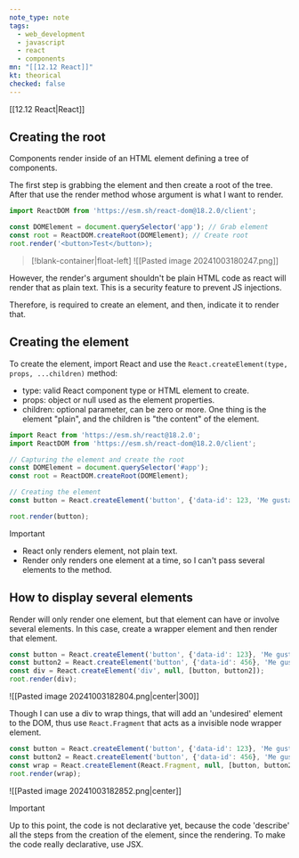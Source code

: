 ```yaml
---
note_type: note
tags:
  - web_development
  - javascript
  - react
  - components
mn: "[[12.12 React]]"
kt: theorical
checked: false
---
```

[[12.12 React|React]]

## Creating the root
Components render inside of an HTML element defining a tree of components.

The first step is grabbing the element and then create a root of the tree. After that use the render method whose argument is what I want to render.

```js
import ReactDOM from 'https://esm.sh/react-dom@18.2.0/client';

const DOMElement = document.querySelector('app'); // Grab element
const root = ReactDOM.createRoot(DOMElement); // Create root 
root.render('<button>Test</button>);
```

>[!blank-container|float-left]
>![[Pasted image 20241003180247.png]]

However, the render's argument shouldn't be plain HTML code as react will render that as plain text. This is a security feature to prevent JS injections.

Therefore, is required to create an element, and then, indicate it to render that. 
## Creating the element
To create the element, import React and use the `React.createElement(type, props, ...children)` method:
- type: valid React component type or HTML element to create.
- props: object or null used as the element properties.
- children: optional parameter, can be zero or more. One thing is the element "plain", and the children is "the content" of the element. 

```js
import React from 'https://esm.sh/react@18.2.0';
import ReactDOM from 'https://esm.sh/react-dom@18.2.0/client';

// Capturing the element and create the root
const DOMElement = document.querySelector('#app');
const root = ReactDOM.createRoot(DOMElement);

// Creating the element
const button = React.createElement('button', {'data-id': 123, 'Me gusta')

root.render(button);
```

>[!important]
>- React only renders element, not plain text. 
>- Render only renders one element at a time, so I can't pass several elements to the method. 

## How to display several elements
Render will only render one element, but that element can have or involve several elements. In this case, create a wrapper element and then render that element. 

```js
const button = React.createElement('button', {'data-id': 123}, 'Me gusta');
const button2 = React.createElement('button', {'data-id': 456}, 'Me gusta');
const div = React.createElement('div', null, [button, button2]);
root.render(div);
```

![[Pasted image 20241003182804.png|center|300]]


Though I can use a div to wrap things, that will add an 'undesired' element to the DOM, thus use `React.Fragment` that acts as a invisible node wrapper element.

```js
const button = React.createElement('button', {'data-id': 123}, 'Me gusta');
const button2 = React.createElement('button', {'data-id': 456}, 'Me gusta');
const wrap = React.createElement(React.Fragment, null, [button, button2]);
root.render(wrap);
```

![[Pasted image 20241003182852.png|center]]

>[!important]
>Up to this point, the code is not declarative yet, because the code 'describe' all the steps from the creation of the element, since the rendering. To make the code really declarative, use JSX.



